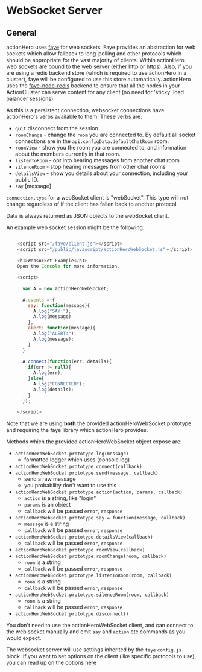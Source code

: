 # WebSocket Server

## General

actionHero uses [faye](http://faye.jcoglan.com/) for web sockets.  Faye provides an abstraction for web sockets which allow fallback to long-polling and other protocols which should be appropriate for the vast majority of clients. Within actionHero, web sockets are bound to the web server (either http or https).  Also, if you are using a redis backend store (which is required to use actionHero in a cluster), faye will be configured to use this store automatically.  actionHero uses the [faye-node-redis](https://github.com/faye/faye-redis-node) backend to ensure that all the nodes in your ActionCluster can serve content for any client (no need for 'sticky' load balancer sessions)

As this is a persistent connection, websocket connections have actionHero's verbs available to them.  These verbs are:

* `quit` disconnect from the session
* `roomChange` - change the `room` you are connected to.  By default all socket connections are in the `api.configData.defaultChatRoom` room.   
* `roomView` - show you the room you are connected to, and information about the members currently in that room.
* `listenToRoom` - opt into hearing messages from another chat room
* `silenceRoom` - stop hearing messages from other chat rooms
* `detailsView` - show you details about your connection, including your public ID.
* `say` [message]

`connection.type` for a webSocket client is "webSocket".  This type will not change regardless of if the client has fallen back to another protocol. 

Data is always returned as JSON objects to the webSocket client.  

An example web socket session might be the following:

```javascript

    <script src="/faye/client.js"></script>
    <script src="/public/javascript/actionHeroWebSocket.js"></script>
    
    <h1>Websocket Example</h1>
    Open the Console for more information.
    
    <script>
    
      var A = new actionHeroWebSocket;
    
      A.events = {
        say: function(message){
          A.log("SAY:");
          A.log(message)
        },
        alert: function(message){
          A.log("ALERT:");
          A.log(message);
        }
      }
    
      A.connect(function(err, details){
        if(err != null){
          A.log(err);
        }else{
          A.log("CONNECTED");
          A.log(details);
        }
      });
    
    </script>

```

Note that we are using **both** the provided actionHeroWebSocket prototype and requiring the faye library which actionHero provides.

Methods which the provided actionHeroWebSocket object expose are:

- `actionHeroWebSocket.prototype.log(message)`
  - formatted logger which uses (console.log)
- `actionHeroWebSocket.prototype.connect(callback)`
- `actionHeroWebSocket.prototype.send(message, callback)`
  - send a raw message
  - you probability don't want to use this
- `actionHeroWebSocket.prototype.action(action, params, callback)`
  - `action` is a string, like "login"
  - `params` is an object
  - `callback` will be passed `error`, `response`
- `actionHeroWebSocket.prototype.say = function(message, callback)`
  - `message` is a string
  - `callback` will be passed `error`, `response`
- `actionHeroWebSocket.prototype.detailsView(callback)`
  - `callback` will be passed `error`, `response` 
- `actionHeroWebSocket.prototype.roomView(callback)`
- `actionHeroWebSocket.prototype.roomChange(room, callback)`
  - `room` is a string
  - `callback` will be passed `error`, `response`
- `actionHeroWebSocket.prototype.listenToRoom(room, callback)`
  - `room` is a string
  - `callback` will be passed `error`, `response`
- `actionHeroWebSocket.prototype.silenceRoom(room, callback)`
  - `room` is a string
  - `callback` will be passed `error`, `response`
- `actionHeroWebSocket.prototype.disconnect()`

You don't need to use the actionHeroWebSocket client, and can connect to the web socket manually and emit `say` and `action` etc commands as you would expect.

The websocket server will use settings inherited by the `faye` `config.js` block.  If you want to set options on the client (like specific protocols to use), you can read up on the options [here](http://faye.jcoglan.com/browser.html)